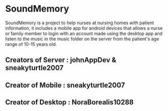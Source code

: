 # SoundMemory

SoundMemory is a project to help nurses at nursing homes with patient information, it includes a mobile app for android devices that allows a nurse or family member to login with an account made using the desktop app and listen to the music in the music folder on the server from the patient's age range of 10-15 years old.

## Creators of Server : johnAppDev & sneakyturtle2007
## Creator of Mobile : sneakyturtle2007
## Creator of Desktop : NoraBorealis10288
